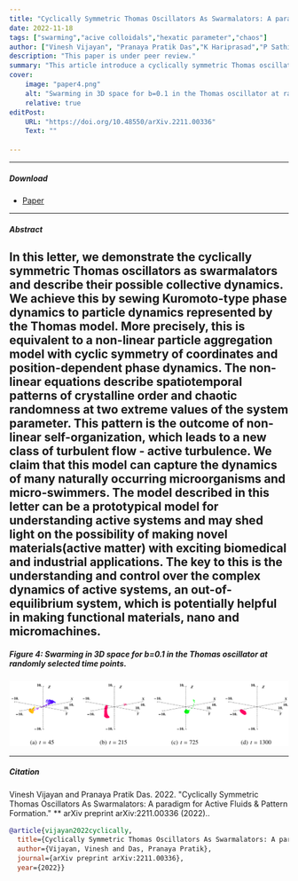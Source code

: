 ```yaml
---
title: "Cyclically Symmetric Thomas Oscillators As Swarmalators: A paradigm for Active Fluids \& Pattern Formation" 
date: 2022-11-18
tags: ["swarming","acive colloidals","hexatic parameter","chaos"]
author: ["Vinesh Vijayan", "Pranaya Pratik Das","K Hariprasad","P Sathish Kumar"]
description: "This paper is under peer review." 
summary: "This article introduce a cyclically symmetric Thomas oscillator model coupled with Kuramoto‑type phase dynamics—dubbed “swarmalators”—that self‑organise into both crystalline and chaotic spatiotemporal patterns, offering a versatile paradigm for active fluids and pattern formation in active matter systems." 
cover:
    image: "paper4.png"
    alt: "Swarming in 3D space for b=0.1 in the Thomas oscillator at randomly selected time points."
    relative: true
editPost:
    URL: "https://doi.org/10.48550/arXiv.2211.00336"
    Text: ""

---
```


---

##### Download

+ [Paper](paper4.pdf)

---

##### Abstract

In this letter, we demonstrate the cyclically symmetric Thomas oscillators as swarmalators and describe their possible collective dynamics. We achieve this by sewing Kuromoto-type phase dynamics to particle dynamics represented by the Thomas model. More precisely, this is equivalent to a non-linear particle aggregation model with cyclic symmetry of coordinates and position-dependent phase dynamics. The non-linear equations describe spatiotemporal patterns of crystalline order and chaotic randomness at two extreme values of the system parameter. This pattern is the outcome of non-linear self-organization, which leads to a new class of turbulent flow - active turbulence. We claim that this model can capture the dynamics of many naturally occurring microorganisms and micro-swimmers. The model described in this letter can be a prototypical model for understanding active systems and may shed light on the possibility of making novel materials(active matter) with exciting biomedical and industrial applications. The key to this is the understanding and control over the complex dynamics of active systems, an out-of-equilibrium system, which is potentially helpful in making functional materials, nano and micromachines. 
---

##### Figure 4: Swarming in 3D space for b=0.1 in the Thomas oscillator at randomly selected time points.

![](paper4.png)

---

##### Citation

Vinesh Vijayan and Pranaya Pratik Das. 2022. "Cyclically Symmetric Thomas Oscillators As Swarmalators: A paradigm for Active Fluids \& Pattern Formation." ** arXiv preprint arXiv:2211.00336 (2022)..

```BibTeX
@article{vijayan2022cyclically,
  title={Cyclically Symmetric Thomas Oscillators As Swarmalators: A paradigm for Active Fluids & Pattern Formation},
  author={Vijayan, Vinesh and Das, Pranaya Pratik},
  journal={arXiv preprint arXiv:2211.00336},
  year={2022}}
```